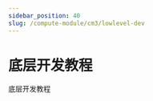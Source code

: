 ```yaml
---
sidebar_position: 40
slug: /compute-module/cm3/lowlevel-dev
---
```


# 底层开发教程

底层开发教程

<DocCardList />
